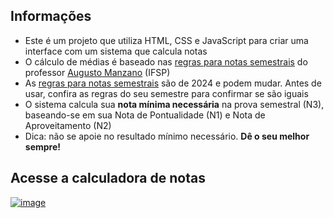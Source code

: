 ## Informações 
- Este é um projeto que utiliza HTML, CSS e JavaScript para criar uma interface com um sistema que calcula notas
- O cálculo de médias é baseado nas [regras para notas semestrais](Complementos/Regras_para_notas_semestrais_XWPdJFU.pdf) do professor [Augusto Manzano](https://github.com/J-AugustoManzano) (IFSP)
- As [regras para notas semestrais](Complementos/Regras_para_notas_semestrais_XWPdJFU.pdf) são de 2024 e podem mudar. Antes de usar, confira as regras do seu semestre para confirmar se são iguais
- O sistema calcula sua **nota mínima necessária** na prova semestral (N3), baseando-se em sua Nota de Pontualidade (N1) e Nota de Aproveitamento (N2)
- Dica: não se apoie no resultado mínimo necessário. **Dê o seu melhor sempre!**

## Acesse a calculadora de notas



[![image](https://github.com/user-attachments/assets/bc3e4488-ed98-4591-83b6-9fabd8a9fda0)](https://calculadora-de-notas-six.vercel.app)

<!-- [![image](https://github.com/user-attachments/assets/f43bb6e8-5ea9-45c4-9423-c55303e04148)](https://calculadora-de-notas-six.vercel.app) -->
